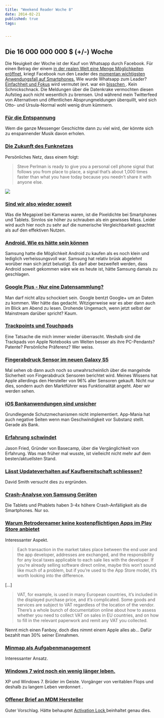 ```yaml
---
title: "Weekend Reader Woche 8"
date: 2014-02-21
published: true
tags: 


---
```



## Die 16 000 000 000 $ (+/-) Woche

Die Neuigkeit der Woche ist der Kauf von Whatsapp durch Facebook. Für einen Betrag der einem [in der realen Welt eine Menge Möglichkeiten eröffnet](http://www.telegraph.co.uk/technology/facebook/10652397/Facebook-buys-WhatsApp-but-what-could-it-have-spent-the-money-on-instead.html), kriegt Facebook nun den Leader des [momentan wichtigsten Anwendungsfall auf Smartphones.](http://stratechery.com/2014/messaging-mobiles-killer-app/) Wie wurde Whatsapp zum Leader? [Einfachheit und Fokus](http://qz.com/178897/a-hand-written-note-explains-the-radical-purity-driving-whatsapps-success/) wird vermutet (evt. war ein [bisschen ](http://www.cultofmac.com/267253/apple-accidentally-helped-create-19-billion-app/). Kein Schnickschnack. Die Meldungen über die Datenkrake vermochten diesen Aufstieg auch nicht wesentlich zu bremsen. Und während mein Twitterfeed von Alternativen und öffentlichen Absprungmeldungen überquillt, wird sich Otto- und Ursula-Normal wohl wenig drum kümmern. 

### [Für die Entspannung](http://stadt-bremerhaven.de/noisli-fuer-bildschirmarbeiter-oder-menschen-die-sich-entspannen-wollen/)

Wem die ganze Messenger Geschichte dann zu viel wird, der könnte sich zu enspannender Musik davon erholen.

### [Die Zukunft des Funknetzes ](http://daringfireball.net/linked/2014/02/19/pcell-perlman)

Persönliches Netz, dass einem folgt: 

>Steve Perlman is ready to give you a personal cell phone signal that follows you from place to place, a signal that’s about 1,000 times faster than what you have today because you needn’t share it with anyone else.

![ ](http://fime.ch/wp-content/uploads/2014/02/Ron-Burgundy-Stare-and-Nod.gif)

### [Sind wir also wieder soweit](http://daringfireball.net/linked/2014/02/19/ho-pixel-density)

Was die Megapixel bei Kameras waren, ist die Pixeldichte bei Smartphones und Tablets. Sinnlos sie höher zu schrauben als ein gewisses Mass. Leider wird auch hier noch zu sehr auf die numerische Vergleichbarkeit geachtet als auf den effektiven Nutzen. 

### [Android. Wie es hätte sein können](http://t3n.de/news/samsung-android-uebernahme-gescheitert-529493/)

Samsung hatte die Möglichkeit Android zu kaufen als es noch klein und lediglich verheissungsvoll war. Samsung hat relativ brüsk abgelehnt worüber man sich jetzt belustigt. Es darf aber bezweifelt werden, dass Android soweit gekommen wäre wie es heute ist, hätte Samsung damals zu geschlagen. 

### [Google Plus - Nur eine Datensammlung?](http://daringfireball.net/linked/2014/02/16/google-plus)

Man darf nicht allzu schockiert sein. Google bentzt Google+ um an Daten zu kommen. Wer hätte das gedacht. Witzigerweise war es aber dann auch im Blick am Abend zu lesen. Drohende Ungemach, wenn jetzt selbst der  Mainstream  darüber spricht? Kaum. 

### [Trackpoints und Touchpads](http://techpinions.com/talkin-bout-touchpads/27668)

Eine Tatsache die mich immer wieder überrascht. Weshalb sind die Trackpads von Apple Notebooks um Welten besser als ihre PC-Pendants? Patente? Persönliche Präferenz? Wer weiss. 

### [Fingerabdruck Sensor im neuen Galaxy S5](http://www.sammobile.com/2014/02/17/explained-samsungs-implementation-of-the-fingerprint-sensor-on-the-upcoming-galaxy-s5/)

Mal sehen ob dann auch noch so unwahrscheinlich über die mangelnde Sicherheit von Fingerabdruck Sensoren berichtet wird. Meines Wissens hat Apple allerdings den Hersteller von 96% aller Sensoren gekauft. Nicht nur dies, sondern auch den Marktführer was Funktionalität angeht. Aber wir werden sehen. 

### [iOS Bankanwendungen sind unsicher](http://blogs.computerworld.com/application-security/23386/mobile-ios-banking-apps-are-miserably-insecure-leaky-messes)

Grundlegende Schutzmechanismen nicht implementiert.  App-Mania  hat auch negative Seiten wenn man Geschwindigkeit vor Substanz stellt. Gerade als Bank. 

### [Erfahrung schwindet](http://signalvnoise.com/posts/3719-giving-less-advice)

Jason Fried, Gründer von Basecamp, über die Vergänglichkeit von Erfahrung. Was man früher mal wusste, ist vielleicht nicht mehr auf dem besten/aktuellsten Stand. 

### [Lässt Updateverhalten auf Kaufbereitschaft schliessen?](http://david-smith.org/blog/2014/02/13/slow-updater-purchasing-habits)

David Smith versucht dies zu ergründen.

### [Crash-Analyse von Samsung Geräten](http://www.slideshare.net/crittercism/samsung-android-performance-analysis)


Die Tablets und Phablets haben 3-4x höhere Crash-Anfälligkeit als die Smartphones. Nur so. 

### [Warum Retrodereamer keine kostenpflichtigen Apps im Play Store anbietet](http://retrodreamer.com/blog/2012/03/why-dont-we-have-paid-versions-on-the-android-market/)

Interessanter Aspekt. 

>Each transaction in the market takes place between the end user and the app developer, addresses are exchanged, and the responsibility for any local taxes applicable to each sale lies with the developer.
If you’re already selling software direct online, maybe this won’t sound like much of a problem, but if you’re used to the App Store model, it’s worth looking into the difference.

[...]

>VAT, for example, is used in many European countries, it’s included in the displayed purchase price, and it’s complicated. Some goods and services are subject to VAT regardless of the location of the vendor. There’s a whole bunch of documentation online about how to assess whether you need to collect VAT on sales in EU countries, and on how to fill in the relevant paperwork and remit any VAT you collected. 

Nennt mich einen Fanboy, doch dies nimmt einem Apple alles ab... Dafür bezahlt man 30% seiner Einnahmen. 

### [Minmap als Aufgabenmanagement](http://www.macdrifter.com/2014/02/ithoughts-task-management.html)

Interessanter Ansatz. 

### [Windows 7 wird noch ein wenig länger leben.](http://parislemon.com/post/76653547143/were-extending-the-life-of-windows-7-just-because)

XP und Windows 7. Brüder im Geiste. Vorgänger von veritablen Flops und deshalb zu langem Leben  verdonnert . 

### [Offener Brief an MDM Hersteller](http://www.enterpriseios.com/story/2014/02/15/Open_Letter_to_MDM_Companies)

Guter Vorschlag. Hätte behauptet [ Activation Lock ](http://support.apple.com/kb/PH13695) beinhaltet genau dies. 


